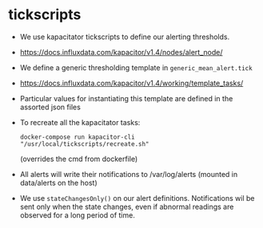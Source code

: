 # tickscripts

- We use kapacitator tickscripts to define our alerting thresholds.
- https://docs.influxdata.com/kapacitor/v1.4/nodes/alert_node/

- We define a generic thresholding template in `generic_mean_alert.tick`
- https://docs.influxdata.com/kapacitor/v1.4/working/template_tasks/
- Particular values for instantiating this template are defined in the assorted json files
- To recreate all the kapacitator tasks:
  ```
  docker-compose run kapacitor-cli "/usr/local/tickscripts/recreate.sh"
  ```
  (overrides the cmd from dockerfile)

- All alerts will write their notifications to /var/log/alerts (mounted in data/alerts on the host)
- We use `stateChangesOnly()` on our alert definitions.
  Notifications wil be sent only when the state changes, even if abnormal readings are observed
  for a long period of time.
